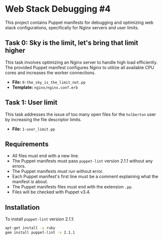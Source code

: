 # Web Stack Debugging #4

This project contains Puppet manifests for debugging and optimizing web stack configurations, specifically for Nginx servers and user limits.

## Task 0: Sky is the limit, let's bring that limit higher

This task involves optimizing an Nginx server to handle high load efficiently. The provided Puppet manifest configures Nginx to utilize all available CPU cores and increases the worker connections.

- **File:** `0-the_sky_is_the_limit_not.pp`
- **Template:** `nginx/nginx.conf.erb`

## Task 1: User limit

This task addresses the issue of too many open files for the `holberton` user by increasing the file descriptor limits.

- **File:** `1-user_limit.pp`

## Requirements

- All files must end with a new line.
- The Puppet manifests must pass `puppet-lint` version 2.1.1 without any errors.
- The Puppet manifests must run without error.
- Each Puppet manifest's first line must be a comment explaining what the manifest is about.
- The Puppet manifests files must end with the extension `.pp`.
- Files will be checked with Puppet v3.4.

## Installation

To install `puppet-lint` version 2.1.1:

```bash
apt-get install -y ruby
gem install puppet-lint -v 2.1.1
